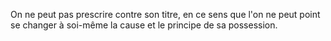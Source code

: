   
 On ne peut pas prescrire contre son titre, en ce sens que l'on ne peut point se changer à soi-même la cause et le principe de sa possession.  

  
